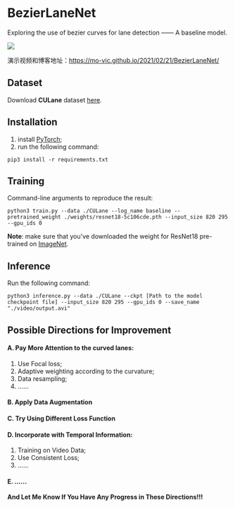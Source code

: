 # BezierLaneNet
Exploring the use of bezier curves for lane detection —— A baseline model.

![](./images/visualization.png)



演示视频和博客地址：https://mo-vic.github.io/2021/02/21/BezierLaneNet/



## Dataset

Download **CULane** dataset [here](https://xingangpan.github.io/projects/CULane.html).

## Installation

1. install [PyTorch](https://pytorch.org/);
2. run the following command:

```shell
pip3 install -r requirements.txt
```

## Training

Command-line arguments to reproduce the result:

```shell
python3 train.py --data ./CULane --log_name baseline --pretrained_weight ./weights/resnet18-5c106cde.pth --input_size 820 295 --gpu_ids 0
```

**Note**: make sure that you've downloaded the weight for ResNet18 pre-trained on [ImageNet](http://image-net.org/).

## Inference

Run the following command:

```shell
python3 inference.py --data ./CULane --ckpt [Path to the model checkpoint file] --input_size 820 295 --gpu_ids 0 --save_name "./video/output.avi"
```

## Possible Directions for Improvement

#### A. Pay More Attention to the curved lanes:

1. Use Focal loss;
2. Adaptive weighting according to the curvature;
3. Data resampling;
4. ......

#### B. Apply Data Augmentation 

#### C. Try Using Different Loss Function

#### D. Incorporate with Temporal Information:

1. Training on Video Data;
2. Use Consistent Loss;
3. ......

#### E. ......



**And Let Me Know If You Have Any Progress in These Directions!!!**

